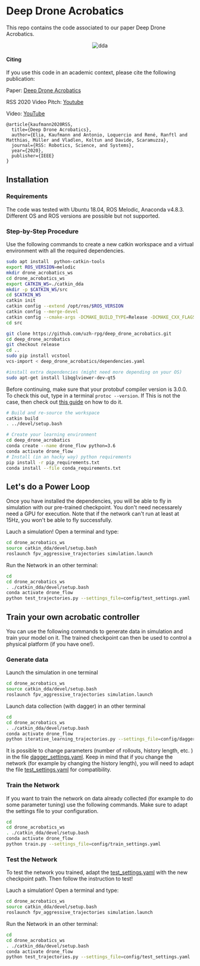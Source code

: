 # Deep Drone Acrobatics

This repo contains the code associated to our paper Deep Drone Acrobatics. 

<p align="center">
  <img src="./img/fma_powerloop.gif" alt="dda">
</p>


#### Citing

If you use this code in an academic context, please cite the following publication:

Paper: [Deep Drone Acrobatics](http://rpg.ifi.uzh.ch/docs/RSS20_Kaufmann.pdf)

RSS 2020 Video Pitch: [Youtube](https://youtu.be/r4zzdFw87CY)

Video: [YouTube](https://youtu.be/2N_wKXQ6MXA)

```
@article{kaufmann2020RSS,
  title={Deep Drone Acrobatics},
  author={Elia, Kaufmann and Antonio, Loquercio and René, Ranftl and Matthias, Müller and Vladlen, Koltun and Davide, Scaramuzza},
  journal={RSS: Robotics, Science, and Systems},
  year={2020},
  publisher={IEEE}
}
```

## Installation

### Requirements

The code was tested with Ubuntu 18.04, ROS Melodic, Anaconda v4.8.3.
Different OS and ROS versions are possible but not supported.


### Step-by-Step Procedure

Use the following commands to create a new catkin workspace and a virtual environment with all the required dependencies.

```bash
sudo apt install  python-catkin-tools 
export ROS_VERSION=melodic
mkdir drone_acrobatics_ws
cd drone_acrobatics_ws
export CATKIN_WS=./catkin_dda
mkdir -p $CATKIN_WS/src
cd $CATKIN_WS
catkin init
catkin config --extend /opt/ros/$ROS_VERSION
catkin config --merge-devel
catkin config --cmake-args -DCMAKE_BUILD_TYPE=Release -DCMAKE_CXX_FLAGS=-fdiagnostics-color
cd src

git clone https://github.com/uzh-rpg/deep_drone_acrobatics.git
cd deep_drone_acrobatics
git checkout release
cd ..
sudo pip install vcstool
vcs-import < deep_drone_acrobatics/dependencies.yaml

#install extra dependencies (might need more depending on your OS)
sudo apt-get install libqglviewer-dev-qt5
```

Before continuing, make sure that your protobuf compiler version is 3.0.0.
To check this out, type in a terminal ``protoc --version``.
If This is not the case, then check out [this guide](https://github.com/linux-on-ibm-z/docs/wiki/Building-ProtoBuf-3.0.0) on how to do it.



```bash
# Build and re-source the workspace
catkin build
. ../devel/setup.bash

# Create your learning environment
cd deep_drone_acrobatics
conda create --name drone_flow python=3.6
conda activate drone_flow
# Install (in an hacky way) python requirements
pip install -r pip_requirements.txt
conda install --file conda_requirements.txt

```


## Let's do a Power Loop

Once you have installed the dependencies, you will be able to fly in simulation with our pre-trained checkpoint. You don't need necessarely need a GPU for execution. Note that if the network can't run at least at 15Hz, you won't be able to fly successfully.

Lauch a simulation! Open a terminal and type:
```bash
cd drone_acrobatics_ws
source catkin_dda/devel/setup.bash
roslaunch fpv_aggressive_trajectories simulation.launch
```

Run the Network in an other terminal:
```bash
cd
cd drone_acrobatics_ws
. ./catkin_dda/devel/setup.bash
conda activate drone_flow
python test_trajectories.py --settings_file=config/test_settings.yaml

```

## Train your own acrobatic controller

You can use the following commands to generate data in simulation and train your model on it. The trained checkpoint can then be used to control a physical platform (if you have one!).

### Generate data

Launch the simulation in one terminal
```bash
cd drone_acrobatics_ws
source catkin_dda/devel/setup.bash
roslaunch fpv_aggressive_trajectories simulation.launch
```

Launch data collection (with dagger) in an other terminal
```bash
cd
cd drone_acrobatics_ws
. ./catkin_dda/devel/setup.bash
conda activate drone_flow
python iterative_learning_trajectories.py --settings_file=config/dagger_settings.yaml
```

It is possible to change parameters (number of rollouts, history length, etc. ) in the file [dagger\_settings.yaml](./controller_learning/config/dagger_settings.yaml). Keep in mind that if you change the network (for example by changing the history length), you will need to adapt the file [test_settings.yaml](./controller_learning/config/test_settings.yaml) for compatibility.


### Train the Network

If you want to train the network on data already collected (for example to do some parameter tuning) use the following commands.
Make sure to adapt the settings file to your configuration.

```bash
cd
cd drone_acrobatics_ws
. ./catkin_dda/devel/setup.bash
conda activate drone_flow
python train.py --settings_file=config/train_settings.yaml
```

### Test the Network

To test the network you trained, adapt the [test_settings.yaml](./controller_learning/config/test_settings.yaml) with the new checkpoint path. Then follow the instruction to test!

Lauch a simulation! Open a terminal and type:
```bash
cd drone_acrobatics_ws
source catkin_dda/devel/setup.bash
roslaunch fpv_aggressive_trajectories simulation.launch
```

Run the Network in an other terminal:
```bash
cd
cd drone_acrobatics_ws
. ./catkin_dda/devel/setup.bash
conda activate drone_flow
python test_trajectories.py --settings_file=config/test_settings.yaml

```
